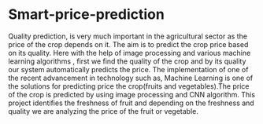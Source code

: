 # Smart-price-prediction
  Quality prediction, is very much important in the agricultural sector as the price of the crop depends on it. The aim is to predict the crop price based on its quality. Here with the help of image processing and various machine learning algorithms , first we find the quality of the crop and by its quality our system automatically predicts the price. The implementation of one of the recent advancement in technology such as, Machine Learning is one of the solutions for predicting price the crop(fruits and vegetables).The price of the crop is predicted by using image processing and CNN algorithm.
  This project identifies the freshness of fruit and depending on the freshness and quality we are analyzing the price of the fruit or vegetable.
